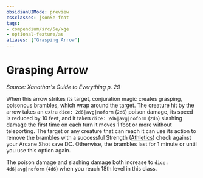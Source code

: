```yaml
---
obsidianUIMode: preview
cssclasses: json5e-feat
tags:
- compendium/src/5e/xge
- optional-feature/as
aliases: ["Grasping Arrow"]
---
```

# Grasping Arrow
*Source: Xanathar's Guide to Everything p. 29*  

When this arrow strikes its target, conjuration magic creates grasping, poisonous brambles, which wrap around the target. The creature hit by the arrow takes an extra `dice: 2d6|avg|noform` (`2d6`) poison damage, its speed is reduced by 10 feet, and it takes `dice: 2d6|avg|noform` (`2d6`) slashing damage the first time on each turn it moves 1 foot or more without teleporting. The target or any creature that can reach it can use its action to remove the brambles with a successful Strength ([Athletics](/3-Mechanics/CLI/rules/skills.md#Athletics)) check against your Arcane Shot save DC. Otherwise, the brambles last for 1 minute or until you use this option again.

The poison damage and slashing damage both increase to `dice: 4d6|avg|noform` (`4d6`) when you reach 18th level in this class.